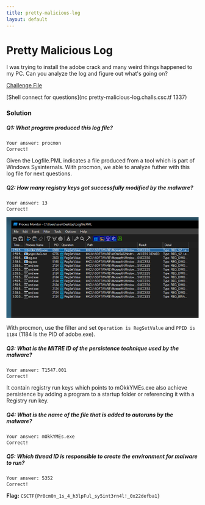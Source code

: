 ```yaml
---
title: pretty-malicious-log
layout: default
---
```


# Pretty Malicious Log

I was trying to install the adobe crack and many weird things happened to my PC. Can you analyze the log and figure out what's going on?

[Challenge File](https://drive.google.com/file/d/1ucky78xmJZBxoEYQJq9y6ayRfNWvilBk/view?usp=sharing)

[Shell connect for questions](nc pretty-malicious-log.challs.csc.tf 1337)


### Solution

##### Q1: What program produced this log file?

```
Your answer: procmon
Correct!
```

Given the Logfile.PML indicates a file produced from a tool which is part of Windows Sysinternals. With procmon, we able to analyze futher with this log file for next questions.

##### Q2: How many registry keys got successfully modified by the malware?

```
Your answer: 13
Correct!
```

<img src="q2.png" alt="q2">

With procmon, use the filter and set `Operation is RegSetValue` and `PPID is 1184` (1184 is the PID of adobe.exe). 

##### Q3: What is the MITRE ID of the persistence technique used by the malware?

```
Your answer: T1547.001
Correct!
```

It contain registry run keys which points to mOkkYMEs.exe also achieve persistence by adding a program to a startup folder or referencing it with a Registry run key.

##### Q4: What is the name of the file that is added to autoruns by the malware?

```
Your answer: mOkkYMEs.exe
Correct!
```

##### Q5: Which thread ID is responsible to create the environment for malware to run?

```
Your answer: 5352
Correct!
```


**Flag:** `CSCTF{Pr0cm0n_1s_4_h3lpFul_sy5int3rn4l!_0x22defba1}`




